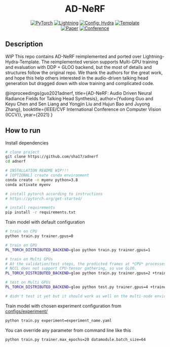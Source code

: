 <div align="center">

# AD-NeRF

<a href="https://pytorch.org/get-started/locally/"><img alt="PyTorch" src="https://img.shields.io/badge/PyTorch-ee4c2c?logo=pytorch&logoColor=white"></a>
<a href="https://pytorchlightning.ai/"><img alt="Lightning" src="https://img.shields.io/badge/-Lightning-792ee5?logo=pytorchlightning&logoColor=white"></a>
<a href="https://hydra.cc/"><img alt="Config: Hydra" src="https://img.shields.io/badge/Config-Hydra-89b8cd"></a>
<a href="https://github.com/ashleve/lightning-hydra-template"><img alt="Template" src="https://img.shields.io/badge/-Lightning--Hydra--Template-017F2F?style=flat&logo=github&labelColor=gray"></a><br>
[![Paper](http://img.shields.io/badge/paper-arxiv.1001.2234-B31B1B.svg)](https://www.nature.com/articles/nature14539)
[![Conference](http://img.shields.io/badge/AnyConference-year-4b44ce.svg)](https://papers.nips.cc/paper/2020)

</div>

## Description
*WIP*
This repo contains AD-NeRF reimplemented and ported over Lightning-Hydra-Template.
The reimplemented version supports Multi-GPU training and evaluation with DDP + GLOO backend,
but the most of details and structures follow the original repo.
We thank the authors for the great work, and hope this help others interested in the audio-driven talking head generation but dragged down with slow training and complicated code.

@inproceedings{guo2021adnerf,
  title={AD-NeRF: Audio Driven Neural Radiance Fields for Talking Head Synthesis},
  author={Yudong Guo and Keyu Chen and Sen Liang and Yongjin Liu and Hujun Bao and Juyong Zhang},
  booktitle={IEEE/CVF International Conference on Computer Vision (ICCV)},
  year={2021}
}

## How to run

Install dependencies

```bash
# clone project
git clone https://github.com/sha17/adnerf
cd adnerf

# INSTALLATION README WIP!!!
# [OPTIONAL] create conda environment
conda create -n myenv python=3.8
conda activate myenv

# install pytorch according to instructions
# https://pytorch.org/get-started/

# install requirements
pip install -r requirements.txt
```

Train model with default configuration

```bash
# train on CPU
python train.py trainer.gpus=0

# train on GPU
PL_TORCH_DISTRIBUTED_BACKEND=gloo python train.py trainer.gpus=1

# train on Multi GPUs
# At the validation/test steps, the predicted frames at *CPU* processes are gathered.
# NCCL does not support CPU-tensor gathering, so use GLOO.
PL_TORCH_DISTRIBUTED_BACKEND=gloo python train.py trainer.gpus=2 +trainer.strategy=ddp

# test on Multi GPUs
PL_TORCH_DISTRIBUTED_BACKEND=gloo python test.py trainer.gpus=4 +trainer.strategy=ddp2 ckpt_path=logs/experiments/runs/default/2022-05-10_05-07-23/checkpoints/last.ckpt

# didn't test it yet but it should work as well on the multi-node environment.
```

Train model with chosen experiment configuration from [configs/experiment/](configs/experiment/)

```bash
python train.py experiment=experiment_name.yaml
```

You can override any parameter from command line like this

```bash
python train.py trainer.max_epochs=20 datamodule.batch_size=64
```
